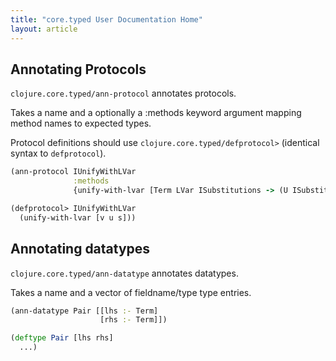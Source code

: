 ```yaml
---
title: "core.typed User Documentation Home"
layout: article
---
```


## Annotating Protocols

`clojure.core.typed/ann-protocol` annotates protocols.

Takes a name and a optionally a :methods keyword argument mapping
method names to expected types.

Protocol definitions should use `clojure.core.typed/defprotocol>` (identical syntax to `defprotocol`).

```clojure
(ann-protocol IUnifyWithLVar
              :methods
              {unify-with-lvar [Term LVar ISubstitutions -> (U ISubstitutions Fail)]})

(defprotocol> IUnifyWithLVar
  (unify-with-lvar [v u s]))
```


## Annotating datatypes

`clojure.core.typed/ann-datatype` annotates datatypes. 

Takes a name and a vector of fieldname/type type entries.

```clojure
(ann-datatype Pair [[lhs :- Term]
                    [rhs :- Term]])

(deftype Pair [lhs rhs]
  ...)
```
